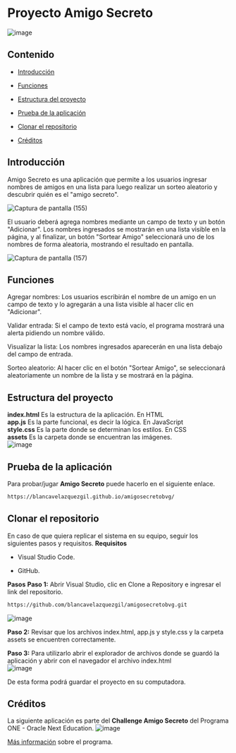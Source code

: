 # Proyecto Amigo Secreto 
![image](https://github.com/user-attachments/assets/16711b58-b72e-49cd-a6ba-7f5f9d3d2ee5)

## Contenido 
- [Introducción](#Introducción)
* [Funciones](#Funciones)
+ [Estructura del proyecto](#Estructura-del-proyecto)
- [Prueba de la aplicación](#Prueba-de-la-aplicación)
* [Clonar el repositorio](#Clonar-el-repositorio)
+ [Créditos](#Créditos)


## Introducción
Amigo Secreto es una aplicación que permite a los usuarios ingresar nombres de amigos en una lista para luego realizar un sorteo aleatorio y descubrir quién es el "amigo secreto".

![Captura de pantalla (155)](https://github.com/user-attachments/assets/cd49e770-d2b5-47dc-8d97-35caaec27372)

El usuario deberá agrega nombres mediante un campo de texto y un botón "Adicionar". Los nombres ingresados se mostrarán en una lista visible en la página, y al finalizar, un botón "Sortear Amigo" seleccionará uno de los nombres de forma aleatoria, mostrando el resultado en pantalla.

![Captura de pantalla (157)](https://github.com/user-attachments/assets/703136d6-498e-46b3-8482-aa80cc72f0c9)


## Funciones
Agregar nombres: Los usuarios escribirán el nombre de un amigo en un campo de texto y lo agregarán a una lista visible al hacer clic en "Adicionar".

Validar entrada: Si el campo de texto está vacío, el programa mostrará una alerta pidiendo un nombre válido.

Visualizar la lista: Los nombres ingresados aparecerán en una lista debajo del campo de entrada.

Sorteo aleatorio: Al hacer clic en el botón "Sortear Amigo", se seleccionará aleatoriamente un nombre de la lista y se mostrará en la página.

## Estructura del proyecto

**index.html** Es la estructura de la aplicación. En HTML  
**app.js** Es la parte funcional, es decir la lógica. En JavaScript  
**style.css** Es la parte donde se determinan los estilos. En CSS  
**assets** Es la carpeta donde se encuentran las imágenes.  
![image](https://github.com/user-attachments/assets/4618eb0a-20db-498e-b4f3-80fad9892ddc)


## Prueba de la aplicación

Para probar/jugar **Amigo Secreto** puede hacerlo en el siguiente enlace.
```bash 
https://blancavelazquezgil.github.io/amigosecretobvg/
``` 

## Clonar el repositorio

En caso de que quiera replicar el sistema en su equipo, seguir los siguientes pasos y requisitos.
**Requisitos**
* Visual Studio Code.  
+ GitHub. 

**Pasos**
**Paso 1:** Abrir Visual Studio, clic en Clone a Repository e ingresar el link del repositorio.
```bash 
https://github.com/blancavelazquezgil/amigosecretobvg.git
```  
![image](https://github.com/user-attachments/assets/a6d262fb-4f12-48d4-b103-3336b3f9c74b)

**Paso 2:** Revisar que los archivos index.html, app.js y style.css y la carpeta assets se encuentren correctamente.

**Paso 3:** Para utilizarlo abrir el explorador de archivos donde se guardó la aplicación y abrir con el navegador el archivo index.html  
![image](https://github.com/user-attachments/assets/04177eba-bd0e-465f-9469-63fc31a45038)


De esta forma podrá guardar el proyecto en su computadora.

## Créditos

La siguiente aplicación es parte del **Challenge Amigo Secreto** del Programa ONE - Oracle Next Education.
![image](https://github.com/user-attachments/assets/ee43891a-af9f-4cb1-a0fd-647c73edcf90)


[Más información](https://www.oracle.com/mx/education/oracle-next-education/) sobre el programa.
